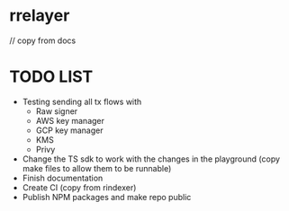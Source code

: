 # rrelayer

// copy from docs

# TODO LIST

- Testing sending all tx flows with
  - Raw signer
  - AWS key manager
  - GCP key manager
  - KMS
  - Privy
- Change the TS sdk to work with the changes in the playground (copy make files to allow them to be runnable)
- Finish documentation
- Create CI (copy from rindexer)
- Publish NPM packages and make repo public